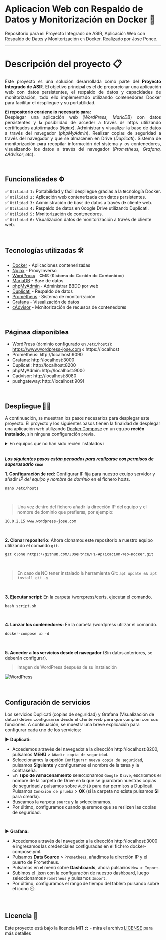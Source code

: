 # Aplicacion Web con Respaldo de Datos y Monitorización en Docker 🐳
Repositorio para mi Proyecto Integrado de ASIR, Aplicación Web con Respaldo de Datos y Monitorización en Docker. Realizado por Jose Ponce.
<hr>

# Descripción del proyecto 📋

<p align="justify">
  Este proyecto es una solución desarrollada como parte del <b>Proyecto Integrado de ASIR</b>. El objetivo principal es el de proporcionar una aplicación web con datos persistentes, el respaldo de datos y capacidades de monitorización, todo ello implementado utilizando contenedores Docker para facilitar el despliegue y su portabilidad.
</p>

<p align="justify">
  <b>El repositorio contiene lo necesario para:</b>
  <br>
  Desplegar una aplicación web (<i>WordPress, MariaDB</i>) con datos persistentes y la posibilidad de acceder a través de https utilizando certificados autofirmados (<i>Nginx</i>). Administrar y visualizar la base de datos a través del navegador (<i>phpMyAdmin</i>). Realizar copias de seguridad a través del navegador y que se almacenen en Drive (<i>Duplicati</i>). Sistema de monitorización para recopilar información del sistema y los contenedores, visualizando los datos a través del navegador (<i>Prometheus, Grafana, cAdvisor, etc</i>).
</p>

<br>

## Funcionalidades ⚙️

✅ `Utilidad 1:` Portabilidad y fácil despliegue gracias a la tecnología Docker. <br>
✅ `Utilidad 2:` Aplicación web contenerizada con datos persistentes. <br>
✅ `Utilidad 3:` Administración de base de datos a través de cliente web. <br>
✅ `Utilidad 4:` Respaldo de datos en Google Drive utilizando Duplicati. <br>
✅ `Utilidad 5:` Monitorización de contenedores. <br>
✅ `Utilidad 6:` Visualización datos de monitorización a través de cliente web. <br>

<br>

## Tecnologías utilizadas 🛠️

* [Docker](https://www.docker.com/) - Aplicaciones contenerizadas
* [Nginx](https://www.nginx.com/) - Proxy Inverso
* [WordPress](https://wordpress.com/es/) - CMS (Sistema de Gestión de Contenidos)
* [MariaDB](https://mariadb.org/) - Base de datos
* [phpMyAdmin](https://www.phpmyadmin.net/) - Administrar BBDD por web
* [Duplicati](https://www.duplicati.com/) - Respaldo de datos
* [Prometheus](https://prometheus.io/) - Sistema de monitorización
* [Grafana](https://grafana.com/) - Visualización de datos
* [cAdvisor](https://hub.docker.com/r/google/cadvisor/) - Monitorización de recursos de contenedores

<br>

## Páginas disponibles

- WordPress (dominio configurado en `/etc/hosts`): https://www.wordpress-jose.com o https://localhost
- Prometheus: http://localhost:9090
- Grafana: http://localhost:3000
- Duplicati: http://localhost:8200
- phpMyAdmin: http://localhost:9000
- Cadvisor: http://localhost:8080
- pushgateway: http://localhost:9091

<br>

## Despliegue 👨‍💻

A continuación, se muestran los pasos necesarios para desplegar este proyecto. El proyecto y los siguientes pasos tienen la finalidad de desplegar una aplicación web utilizando [Docker Compose](https://docs.docker.com/compose/) en un equipo **recién instalado**, sin ninguna configuración previa.
<br>
<details><summary>En equipos que no han sido recién instalados ℹ️ </summary>Si ya tienes Docker instalado en tu sistema simplemente revisa los pasos 1, 2 y 4, y comprueba que se ajusta a tu situación. (Dirección IP correctamente configurada, puertos ocupados, cerrados o bloqueados por el firewall, existencia del fichero daemon.json para configurar el daemon de Docker, etc...)
<br>
El script del paso 3 instala Docker y Docker Compose en el sistema, además de mover el fichero daemon.json a la ubicación de Docker necesaria, sobreescribiendo cualquier fichero de configuración daemon.json anterior. También genera los certificados autofirmados necesarios para acceder a WordPress a través de https de forma local y realiza un pull de las imagenes necesarias.
</details>
<br>

***Los siguientes pasos están pensados para realizarse con permisos de superusuario `sudo`***

**1. Configuración de red:** Configurar IP fija para nuestro equipo servidor y añadir *IP del equipo* y *nombre de dominio* en el fichero hosts. <br>
```shell
nano /etc/hosts
```

<br>

> Una vez dentro del fichero añadir la dirección IP del equipo y el nombre de dominio que prefieras, por ejemplo:

```shell
10.0.2.15 www.wordpress-jose.com
```

<br>

**2. Clonar repositorio:** Ahora clonamos este repositorio a nuestro equipo utilizando el comando `git`. <br>
```shell
git clone https://github.com/J0sePonce/PI-Aplicacion-Web-Docker.git
```

<br>

> En caso de NO tener instalado la herramienta Git: `apt update && apt install git -y`

<br>

**3. Ejecutar script:** En la carpeta /wordpress/certs, ejecutar el comando. <br>
```shell
bash script.sh
```

<br>

**4. Lanzar los contenedores:** En la carpeta /wordpress utilizar el comando. <br>
```shell
docker-compose up -d
```

<br>

**5. Acceder a los servicios desde el navegador** (Sin datos anteriores, se deberán configurar). <br>

> Imagen de WordPress después de su instalación

![WordPress](https://github.com/J0sePonce/PI-Aplicacion-Web-Docker/assets/93582239/b01d331f-86d9-4276-a277-9f04b4bf3fcf)

<br>

## Configuración de servicios

Los servicios Duplicati (copias de seguridad) y Grafana (Visualización de datos) deben configurarse desde el cliente web para que cumplan con sus funciones. A continuación, se muestra una breve explicación para configurar cada uno de los servicios:

▶️ <b>Duplicati:</b>
- Accedemos a través del navegador a la dirección http://localhost:8200, pulsamos **MENÚ** > `Añadir copia de seguridad`.
- Seleccionamos la opción `Configurar nueva copia de seguridad`, pulsamos **Siguiente** y configuramos el nombre de la tarea y la contraseña.
- En **Tipo de Almacenamiento** seleccionamos `Google Drive`, escribimos el nombre de la carpeta de Drive en la que se guardarán nuestras copias de seguridad y pulsamos sobre `AuthID` para dar permisos a Duplicati. Pulsamos `Conexión de prueba` > **OK** (si la carpeta no existe pulsamos **SI** para crearla).
- Buscamos la carpeta `source` y la seleccionamos.
- Por último, configuramos cuando queremos que se realizen las copias de seguridad.

<br>

▶️ <b>Grafana:</b> <br>
- Accedemos a través del navegador a la dirección http://localhost:3000 e ingresamos las credenciales configuradas en el fichero docker-compose.yml.
- Pulsamos <b>Data Source</b> > `Prometheus`, añadimos la dirección IP y el puerto de Prometheus.
- Pulsamos en el menú sobre <b>Dashboards</b>, ahora pulsamos `New > Import`.
- Subimos el .json con la configuración de nuestro dashboard, luego seleccionamos `Prometheus` y pulsamos `Import`.
- Por último, configuramos el rango de tiempo del tablero pulsando sobre el icono 🕘.

<br>

## Licencia 📄

Este proyecto está bajo la licencia MIT ⚖️ - mira el archivo [LICENSE](LICENSE) para más detalles
